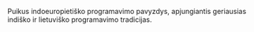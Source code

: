 Puikus indoeuropietiško programavimo pavyzdys, apjungiantis geriausias indiško ir lietuviško programavimo tradicijas. 




